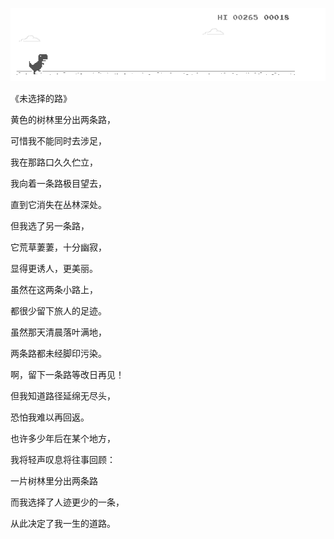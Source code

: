 ![game](https://github.com/pdliuw/pdliuw/blob/master/gif/game.gif?raw=true)

《未选择的路》

黄色的树林里分出两条路，

可惜我不能同时去涉足，

我在那路口久久伫立，

我向着一条路极目望去，

直到它消失在丛林深处。

但我选了另一条路，

它荒草萋萋，十分幽寂，

显得更诱人，更美丽。

虽然在这两条小路上，

都很少留下旅人的足迹。

虽然那天清晨落叶满地，

两条路都未经脚印污染。

啊，留下一条路等改日再见！

但我知道路径延绵无尽头，

恐怕我难以再回返。

也许多少年后在某个地方，

我将轻声叹息将往事回顾：

一片树林里分出两条路

而我选择了人迹更少的一条，

从此决定了我一生的道路。




